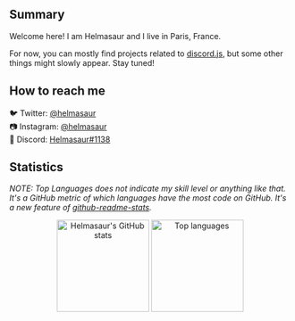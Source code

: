 ## Summary

Welcome here! I am Helmasaur and I live in Paris, France.

For now, you can mostly find projects related to [discord.js](https://github.com/discordjs/discord.js), but some other things might slowly appear. Stay tuned!

## How to reach me

🐦 Twitter: [@helmasaur](https://twitter.com/helmasaur)<br />
📷 Instagram: [@helmasaur](https://instagram.com/helmasaur)<br />
🐽 Discord: [Helmasaur#1138](https://discordapp.com/users/164470149473107969)<br />

## Statistics

<!-- 
[![Helmasaur's GitHub stats](https://github-readme-stats.vercel.app/api?username=helmasaur&theme=midnight-purple&title_color=4527A0&text_color=E0E0E0&icon_color=4527A0&border_color=E0E0E0&bg_color=546E7A&show_icons=true&include_all_commits=true)](https://github.com/anuraghazra/github-readme-stats)
[![Top Langs](https://github-readme-stats.vercel.app/api/top-langs/?username=helmasaur&theme=midnight-purple&title_color=4527A0&text_color=E0E0E0&border_color=E0E0E0&bg_color=546E7A&langs_count=2)](https://github.com/anuraghazra/github-readme-stats)
-->

*NOTE: Top Languages does not indicate my skill level or anything like that. It's a GitHub metric of which languages have the most code on GitHub. It's a new feature of [github-readme-stats](https://github.com/anuraghazra/github-readme-stats).*

<p align="center">
	<img src="https://github-readme-stats.vercel.app/api?username=helmasaur&theme=midnight-purple&title_color=4527A0&text_color=E0E0E0&icon_color=4527A0&border_color=E0E0E0&bg_color=546E7A&show_icons=true&include_all_commits=true" alt="Helmasaur's GitHub stats" height="165em" />
	<img src="https://github-readme-stats.vercel.app/api/top-langs/?username=helmasaur&theme=midnight-purple&title_color=4527A0&text_color=E0E0E0&border_color=E0E0E0&bg_color=546E7A&langs_count=2" alt="Top languages" height="165em" />
</p>

<!--
Material Design colors

Purple: Deep Purple 800
Dark grey: Blue Grey 600
Light grey: Grey 300
-->

